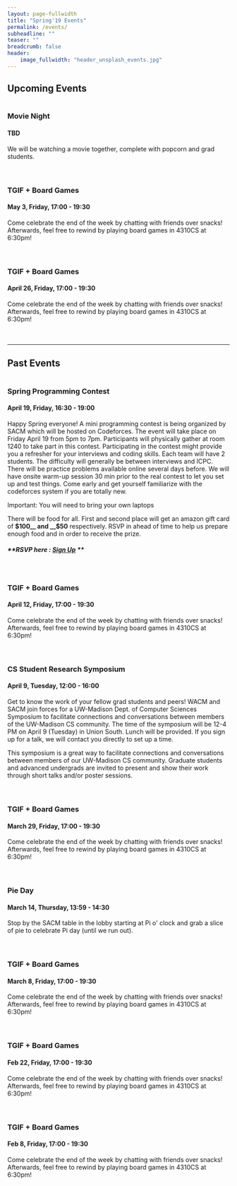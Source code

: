 ```yaml
---
layout: page-fullwidth
title: "Spring'19 Events"
permalink: /events/
subheadline: ""
teaser: ""
breadcrumb: false
header:
    image_fullwidth: "header_unsplash_events.jpg"
---
```


## Upcoming Events

<div class="row">
<div class="small-12 columns">
<div class="panel radius" style="padding-bottom: 21px;" markdown="1">

### Movie Night
#### TBD

We will be watching a movie together, complete with popcorn and grad students.

</div>
</div>
</div>

<div class="row">
<div class="small-12 columns">
<div class="panel radius" style="padding-bottom: 21px;" markdown="1">

### TGIF + Board Games 
#### May 3, Friday, 17:00 - 19:30

Come celebrate the end of the week by chatting with friends over snacks!
Afterwards, feel free to rewind by playing board games in 4310CS at 6:30pm!

</div>
</div>
</div>

<div class="row">
<div class="small-12 columns">
<div class="panel radius" style="padding-bottom: 21px;" markdown="1">

### TGIF + Board Games
#### April 26, Friday, 17:00 - 19:30

Come celebrate the end of the week by chatting with friends over snacks!
Afterwards, feel free to rewind by playing board games in 4310CS at 6:30pm!

</div>
</div>
</div>

---

## Past Events

<div class="row">
<div class="small-12 columns">
<div class="panel radius" style="padding-bottom: 21px;" markdown="1">

### Spring Programming Contest
#### April 19, Friday, 16:30 - 19:00

Happy Spring everyone! A mini programming contest is being organized by SACM which will be hosted on Codeforces. The event will take place on Friday April 19 from 5pm to 7pm. Participants will physically gather at room 1240 to take part in this contest.
Participating in the contest might provide you a refresher for your interviews and coding skills.  Each team will have 2 students. The difficulty will generally be between interviews and ICPC. There will be practice problems available online several days before. We will have onsite warm-up session 30 min prior to the real contest to let you set up and test things. Come early and get yourself familiarize with the codeforces system if you are totally new.

Important: You will need to bring your own laptops

There will be food for all. First and second place will get an amazon gift card of __$100__ and __$50__ respectively. RSVP in ahead of time to help us prepare enough food and in order to receive the prize.

##### **RSVP here : [Sign Up](https://forms.gle/zjwNL3Kh8GmvBgu28) **

</div>
</div>
</div>

<div class="row">
<div class="small-12 columns">
<div class="panel radius" style="padding-bottom: 21px;" markdown="1">

### TGIF + Board Games
#### April 12, Friday, 17:00 - 19:30

Come celebrate the end of the week by chatting with friends over snacks!
Afterwards, feel free to rewind by playing board games in 4310CS at 6:30pm!

</div>
</div>
</div>

<div class="row">
<div class="small-12 columns">
<div class="panel radius" style="padding-bottom: 21px;" markdown="1">

### CS Student Research Symposium
#### April 9, Tuesday, 12:00 - 16:00

Get to know the work of your fellow grad students and peers! WACM and SACM join forces for a UW-Madison Dept. of Computer Sciences Symposium to facilitate connections and conversations between members of the UW-Madison CS community. The time of the symposium will be 12-4 PM on April 9 (Tuesday) in Union South. Lunch will be provided. If you sign up for a talk, we will contact you directly to set up a time.

This symposium is a great way to facilitate connections and conversations between members of our UW-Madison CS community. Graduate students and advanced undergrads are invited to present and show their work through short talks and/or poster sessions.

</div>
</div>
</div>

<div class="row">
<div class="small-12 columns">
<div class="panel radius" style="padding-bottom: 21px;" markdown="1">

### TGIF + Board Games
#### March 29, Friday, 17:00 - 19:30

Come celebrate the end of the week by chatting with friends over snacks!
Afterwards, feel free to rewind by playing board games in 4310CS at 6:30pm!

</div>
</div>
</div>

<div class="row">
<div class="small-12 columns">
<div class="panel radius" style="padding-bottom: 21px;" markdown="1">

### Pie Day
#### March 14, Thursday, 13:59 - 14:30

Stop by the SACM table in the lobby starting at Pi o' clock and grab a slice of pie to celebrate Pi day (until we run out).

</div>
</div>
</div>

<div class="row">
<div class="small-12 columns">
<div class="panel radius" style="padding-bottom: 21px;" markdown="1">

### TGIF + Board Games
#### March 8, Friday, 17:00 - 19:30

Come celebrate the end of the week by chatting with friends over snacks!
Afterwards, feel free to rewind by playing board games in 4310CS at 6:30pm!

</div>
</div>
</div>

<div class="row">
<div class="small-12 columns">
<div class="panel radius" style="padding-bottom: 21px;" markdown="1">

### TGIF + Board Games
#### Feb 22, Friday, 17:00 - 19:30

Come celebrate the end of the week by chatting with friends over snacks!
Afterwards, feel free to rewind by playing board games in 4310CS at 6:30pm!

</div>
</div>
</div>

<div class="row">
<div class="small-12 columns">
<div class="panel radius" style="padding-bottom: 21px;" markdown="1">

### TGIF + Board Games
#### Feb 8, Friday, 17:00 - 19:30

Come celebrate the end of the week by chatting with friends over snacks!
Afterwards, feel free to rewind by playing board games in 4310CS at 6:30pm!

</div>
</div>
</div>
